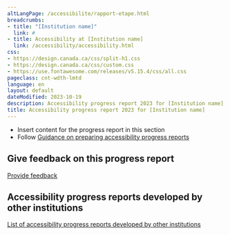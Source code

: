 ```yaml
---
altLangPage: /accessibilite/rapport-etape.html
breadcrumbs:
- title: "[Institution name]"
  link: #
- title: Accessibility at [Institution name]
  link: /accessibility/accessibility.html
css:
- https://design.canada.ca/css/split-h1.css
- https://design.canada.ca/css/custom.css
- https://use.fontawesome.com/releases/v5.15.4/css/all.css
pageclass: cnt-wdth-lmtd
language: en
layout: default
dateModified: 2023-10-19
description: Accessibility progress report 2023 for [Institution name]
title: Accessibility progress report 2023 for [Institution name]
---
```


* Insert content for the progress report in this section
* Follow [Guidance on preparing accessibility progress reports](https://www.canada.ca/en/employment-social-development/programs/accessible-canada-regulations-guidance/progress-reports/preparing.html)

## Give feedback on this progress report

[Provide feedback](feedback-form.html)

## Accessibility progress reports developed by other institutions

[List of accessibility progress reports developed by other institutions](https://search.open.canada.ca/opendata/?collection=accessibiliy_plans&page=1&sort=metadata_modified+desc)
